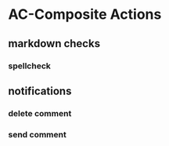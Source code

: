 # AC-Composite Actions

## markdown checks

### spellcheck

## notifications

### delete comment

### send comment
